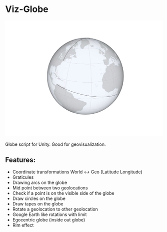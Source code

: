 # Viz-Globe

![Figures/cover.png](Figures/cover.png)

Globe script for Unity. Good for geovisualization.

## Features:

- Coordinate transformations World ↔ Geo (Latitude Longitude)
- Graticules
- Drawing arcs on the globe
- Mid point between two geolocations
- Check if a point is on the visible side of the globe
- Draw circles on the globe
- Draw tapes on the globe
- Rotate a geolocation to other geolocation
- Google Earth like rotations with limit
- Egocentric globe (inside out globe)
- Rim effect